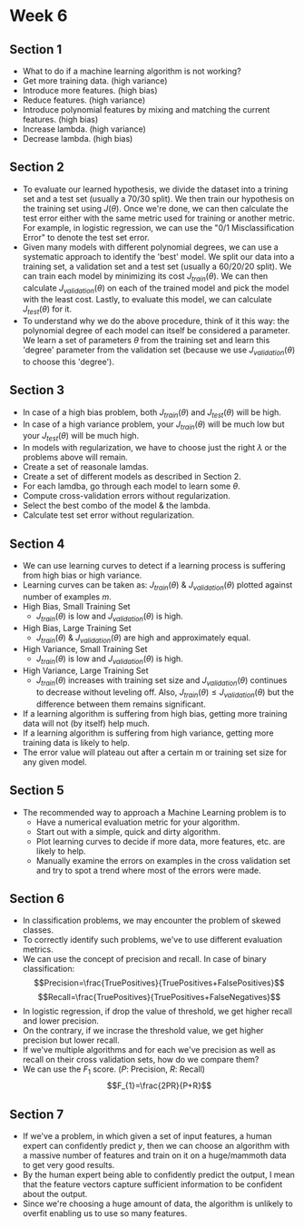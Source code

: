 # Week 6

## Section 1
* What to do if a machine learning algorithm is not working?
* Get more training data. (high variance)
* Introduce more features. (high bias)
* Reduce features. (high variance)
* Introduce polynomial features by mixing and matching the current features. (high bias)
* Increase lambda. (high variance)
* Decrease lambda. (high bias)

## Section 2
* To evaluate our learned hypothesis, we divide the dataset into a trining set and a test set (usually a 70/30 split). We then train our hypothesis on the training set using $J(\theta)$. Once we're done, we can then calculate the test error either with the same metric used for training or another metric. For example, in logistic regression, we can use the "0/1 Misclassification Error" to denote the test set error.
* Given many models with different polynomial degrees, we can use a systematic approach to identify the 'best' model. We split our data into a training set, a validation set and a test set (usually a 60/20/20 split). We can train each model by minimizing its cost $J_{train}(\theta)$. We can then calculate $J_{validation}(\theta)$ on each of the trained model and pick the model with the least cost. Lastly, to evaluate this model, we can calculate $J_{test}(\theta)$ for it.
* To understand why we do the above procedure, think of it this way: the polynomial degree of each model can itself be considered a parameter. We learn a set of parameters $\theta$ from the training set and learn this 'degree' parameter from the validation set (because we use $J_{validation}(\theta)$ to choose this 'degree').

## Section 3
* In case of a high bias problem, both $J_{train}(\theta)$ and $J_{test}(\theta)$ will be high.
* In case of a high variance problem, your $J_{train}(\theta)$ will be much low but your $J_{test}(\theta)$ will be much high.
* In models with regularization, we have to choose just the right $\lambda$ or the problems above will remain.
* Create a set of reasonale lamdas.
* Create a set of different models as described in Section 2.
* For each lamdba, go through each model to learn some $\theta$.
* Compute cross-validation errors without regularization.
* Select the best combo of the model & the lambda.
* Calculate test set error without regularization.

## Section 4
* We can use learning curves to detect if a learning process is suffering from high bias or high variance.
* Learning curves can be taken as: $J_{train}(\theta)$ & $J_{validation}(\theta)$ plotted against number of examples $m$.
* High Bias, Small Training Set
  * $J_{train}(\theta)$ is low and $J_{validation}(\theta)$ is high.
* High Bias, Large Training Set
  * $J_{train}(\theta)$ & $J_{validation}(\theta)$ are high and approximately equal.
* High Variance, Small Training Set
  * $J_{train}(\theta)$ is low and $J_{validation}(\theta)$ is high.
* High Variance, Large Training Set
  * $J_{train}(\theta)$ increases with training set size and $J_{validation}(\theta)$ continues to decrease without leveling off. Also, $J_{train}(\theta)\le J_{validation}(\theta)$ but the difference between them remains significant.
* If a learning algorithm is suffering from high bias, getting more training data will not (by itself) help much.
* If a learning algorithm is suffering from high variance, getting more training data is likely to help.
* The error value will plateau out after a certain m or training set size for any given model.

## Section 5
* The recommended way to approach a Machine Learning problem is to
  * Have a numerical evaluation metric for your algorithm.
  * Start out with a simple, quick and dirty algorithm.
  * Plot learning curves to decide if more data, more features, etc. are likely to help.
  * Manually examine the errors on examples in the cross validation set and try to spot a trend where most of the errors were made.

## Section 6
* In classification problems, we may encounter the problem of skewed classes.
* To correctly identify such problems, we've to use different evaluation metrics.
* We can use the concept of precision and recall. In case of binary classification:
$$Precision=\frac{TruePositives}{TruePositives+FalsePositives}$$
$$Recall=\frac{TruePositives}{TruePositives+FalseNegatives}$$
* In logistic regression, if drop the value of threshold, we get higher recall and lower precision.
* On the contrary, if we incrase the threshold value, we get higher precision but lower recall.
* If we've multiple algorithms and for each we've precision as well as recall on their cross validation sets, how do we compare them?
* We can use the $F_{1}$ score. ($P$: Precision, $R$: Recall)
$$F_{1}=\frac{2PR}{P+R}$$

## Section 7
* If we've a problem, in which given a set of input features, a human expert can confidently predict $y$, then we can choose an algorithm with a massive number of features and train on it on a huge/mammoth data to get very good results.
* By the human expert being able to confidently predict the output, I mean that the feature vectors capture sufficient information to be confident about the output.
* Since we're choosing a huge amount of data, the algorithm is unlikely to overfit enabling us to use so many features.